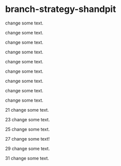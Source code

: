 # branch-strategy-shandpit

change some text.

change some text.

change some text.

change some text.

change some text.

change some text.

change some text.

change some text.

change some text.

21 change some text.

23 change some text.

25 change some text.

27 change some text!

29 change some text.

31 change some text.
